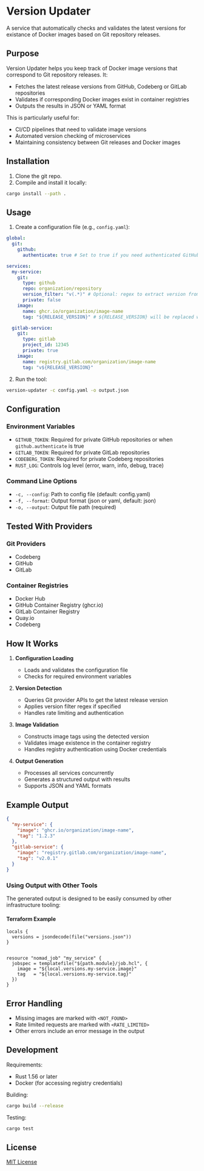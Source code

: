 # Version Updater

A service that automatically checks and validates the latest versions for existance of Docker images based on Git repository releases.

## Purpose

Version Updater helps you keep track of Docker image versions that correspond to Git repository releases. It:

- Fetches the latest release versions from GitHub, Codeberg or GitLab repositories
- Validates if corresponding Docker images exist in container registries
- Outputs the results in JSON or YAML format

This is particularly useful for:

- CI/CD pipelines that need to validate image versions
- Automated version checking of microservices
- Maintaining consistency between Git releases and Docker images

## Installation

1. Clone the git repo.
1. Compile and install it locally:

```bash
cargo install --path .
```

## Usage

1. Create a configuration file (e.g., `config.yaml`):

```yaml
global:
  git:
    github:
      authenticate: true # Set to true if you need authenticated GitHub API access

services:
  my-service:
    git:
      type: github
      repo: organization/repository
      version_filter: "v(.*)" # Optional: regex to extract version from tag
      private: false
    image:
      name: ghcr.io/organization/image-name
      tag: "${RELEASE_VERSION}" # ${RELEASE_VERSION} will be replaced with the extracted version

  gitlab-service:
    git:
      type: gitlab
      project_id: 12345
      private: true
    image:
      name: registry.gitlab.com/organization/image-name
      tag: "v${RELEASE_VERSION}"
```

2. Run the tool:

```bash
version-updater -c config.yaml -o output.json
```

## Configuration

### Environment Variables

- `GITHUB_TOKEN`: Required for private GitHub repositories or when `github.authenticate` is true
- `GITLAB_TOKEN`: Required for private GitLab repositories
- `CODEBERG_TOKEN`: Required for private Codeberg repositories
- `RUST_LOG`: Controls log level (error, warn, info, debug, trace)

### Command Line Options

- `-c, --config`: Path to config file (default: config.yaml)
- `-f, --format`: Output format (json or yaml, default: json)
- `-o, --output`: Output file path (required)

## Tested With Providers

### Git Providers

- Codeberg
- GitHub
- GitLab

### Container Registries

- Docker Hub
- GitHub Container Registry (ghcr.io)
- GitLab Container Registry
- Quay.io
- Codeberg

## How It Works

1. **Configuration Loading**

   - Loads and validates the configuration file
   - Checks for required environment variables

2. **Version Detection**

   - Queries Git provider APIs to get the latest release version
   - Applies version filter regex if specified
   - Handles rate limiting and authentication

3. **Image Validation**

   - Constructs image tags using the detected version
   - Validates image existence in the container registry
   - Handles registry authentication using Docker credentials

4. **Output Generation**
   - Processes all services concurrently
   - Generates a structured output with results
   - Supports JSON and YAML formats

## Example Output

```json
{
  "my-service": {
    "image": "ghcr.io/organization/image-name",
    "tag": "1.2.3"
  },
  "gitlab-service": {
    "image": "registry.gitlab.com/organization/image-name",
    "tag": "v2.0.1"
  }
}
```

### Using Output with Other Tools

The generated output is designed to be easily consumed by other infrastructure tooling:

#### Terraform Example

```hcl
locals {
  versions = jsondecode(file("versions.json"))
}


resource "nomad_job" "my_service" {
  jobspec = templatefile("${path.module}/job.hcl", {
    image = "${local.versions.my-service.image}"
    tag   = "${local.versions.my-service.tag}"
  })
}
```

## Error Handling

- Missing images are marked with `<NOT_FOUND>`
- Rate limited requests are marked with `<RATE_LIMITED>`
- Other errors include an error message in the output

## Development

Requirements:

- Rust 1.56 or later
- Docker (for accessing registry credentials)

Building:

```bash
cargo build --release
```

Testing:

```bash
cargo test
```

## License

[MIT License](LICENSE)
